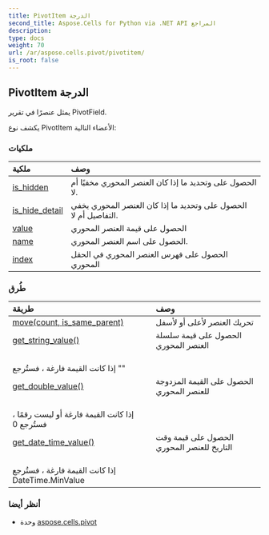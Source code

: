 ```yaml
---
title: PivotItem الدرجة
second_title: Aspose.Cells for Python via .NET API المراجع
description:
type: docs
weight: 70
url: /ar/aspose.cells.pivot/pivotitem/
is_root: false
---
```

##  PivotItem الدرجة
يمثل عنصرًا في تقرير PivotField.



يكشف نوع PivotItem الأعضاء التالية:

###  ملكيات
| ملكية| وصف|
| :- | :- |
| [is_hidden](/cells/python-net/ar/aspose.cells.pivot/pivotitem/is_hidden) | الحصول على وتحديد ما إذا كان العنصر المحوري مخفيًا أم لا.|
| [is_hide_detail](/cells/python-net/ar/aspose.cells.pivot/pivotitem/is_hide_detail) | الحصول على وتحديد ما إذا كان العنصر المحوري يخفي التفاصيل أم لا.|
| [value](/cells/python-net/ar/aspose.cells.pivot/pivotitem/value) | الحصول على قيمة العنصر المحوري|
| [name](/cells/python-net/ar/aspose.cells.pivot/pivotitem/name) | الحصول على اسم العنصر المحوري.|
| [index](/cells/python-net/ar/aspose.cells.pivot/pivotitem/index) | الحصول على فهرس العنصر المحوري في الحقل المحوري|


###  طُرق
| طريقة| وصف|
| :- | :- |
| [move(count, is_same_parent)](/cells/python-net/ar/aspose.cells.pivot/pivotitem/move/#int-bool) | تحريك العنصر لأعلى أو لأسفل|
| [get_string_value()](/cells/python-net/ar/aspose.cells.pivot/pivotitem/get_string_value/#) | الحصول على قيمة سلسلة العنصر المحوري<br/> إذا كانت القيمة فارغة ، فستُرجع ""|
| [get_double_value()](/cells/python-net/ar/aspose.cells.pivot/pivotitem/get_double_value/#) | الحصول على القيمة المزدوجة للعنصر المحوري<br/> إذا كانت القيمة فارغة أو ليست رقمًا ، فستُرجع 0|
| [get_date_time_value()](/cells/python-net/ar/aspose.cells.pivot/pivotitem/get_date_time_value/#) | الحصول على قيمة وقت التاريخ للعنصر المحوري<br/> إذا كانت القيمة فارغة ، فستُرجع DateTime.MinValue|



###  أنظر أيضا
* وحدة [aspose.cells.pivot](..)
